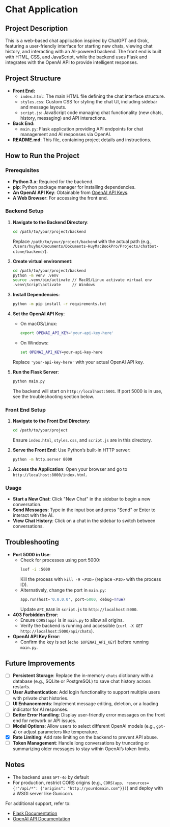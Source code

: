 # Chat Application

## Project Description
This is a web-based chat application inspired by ChatGPT and Grok, featuring a user-friendly interface for starting new chats, viewing chat history, and interacting with an AI-powered backend. The front end is built with HTML, CSS, and JavaScript, while the backend uses Flask and integrates with the OpenAI API to provide intelligent responses.

## Project Structure
- **Front End:**
  - `index.html`: The main HTML file defining the chat interface structure.
  - `styles.css`: Custom CSS for styling the chat UI, including sidebar and message layouts.
  - `script.js`: JavaScript code managing chat functionality (new chats, history, messaging) and API interactions.
- **Back End:**
  - `main.py`: Flask application providing API endpoints for chat management and AI responses via OpenAI.
- **README.md**: This file, containing project details and instructions.

## How to Run the Project

### Prerequisites
- **Python 3.x**: Required for the backend.
- **pip**: Python package manager for installing dependencies.
- **An OpenAI API Key**: Obtainable from [OpenAI API Keys](https://platform.openai.com/api-keys).
- **A Web Browser**: For accessing the front end.

### Backend Setup
1. **Navigate to the Backend Directory**:
   ```bash
   cd /path/to/your/project/backend
   ```
   Replace `/path/to/your/project/backend` with the actual path (e.g., `/Users/huyho/Documents/Documents-HuyMacBookPro/Projects/chatbot-clone/backend/`).

2. **Create virtual environment**:
   ```bash
   cd /path/to/your/project/backend
   python -m venv .venv
   source .venv/bin/activate // MacOS/Linux activate virtual env
   .venv\Script\activate     // Windows
   ```

3. **Install Dependencies**:
   ```bash
   python -m pip install -r requirements.txt
   ```

4. **Set the OpenAI API Key**:
   - On macOS/Linux:
     ```bash
     export OPENAI_API_KEY='your-api-key-here'
     ```
   - On Windows:
     ```cmd
     set OPENAI_API_KEY=your-api-key-here
     ```
   Replace `'your-api-key-here'` with your actual OpenAI API key.

4. **Run the Flask Server**:
   ```bash
   python main.py
   ```
   The backend will start on `http://localhost:5001`. If port 5000 is in use, see the troubleshooting section below.

### Front End Setup
1. **Navigate to the Front End Directory**:
   ```bash
   cd /path/to/your/project
   ```
   Ensure `index.html`, `styles.css`, and `script.js` are in this directory.

2. **Serve the Front End**:
   Use Python’s built-in HTTP server:
   ```bash
   python -m http.server 8000
   ```

3. **Access the Application**:
   Open your browser and go to `http://localhost:8000/index.html`.

### Usage
- **Start a New Chat**: Click "New Chat" in the sidebar to begin a new conversation.
- **Send Messages**: Type in the input box and press "Send" or Enter to interact with the AI.
- **View Chat History**: Click on a chat in the sidebar to switch between conversations.

## Troubleshooting
- **Port 5000 in Use**:
  - Check for processes using port 5000:
    ```bash
    lsof -i :5000
    ```
    Kill the process with `kill -9 <PID>` (replace `<PID>` with the process ID).
  - Alternatively, change the port in `main.py`:
    ```python
    app.run(host='0.0.0.0', port=5000, debug=True)
    ```
    Update `API_BASE` in `script.js` to `http://localhost:5000`.
- **403 Forbidden Error**:
  - Ensure `CORS(app)` is in `main.py` to allow all origins.
  - Verify the backend is running and accessible (`curl -X GET http://localhost:5000/api/chats`).
- **OpenAI API Key Error**:
  - Confirm the key is set (`echo $OPENAI_API_KEY`) before running `main.py`.

## Future Improvements
- [ ] **Persistent Storage**: Replace the in-memory `chats` dictionary with a database (e.g., SQLite or PostgreSQL) to save chat history across restarts.
- [ ] **User Authentication**: Add login functionality to support multiple users with private chat histories.
- [ ] **UI Enhancements**: Implement message editing, deletion, or a loading indicator for AI responses.
- [ ] **Better Error Handling**: Display user-friendly error messages on the front end for network or API issues.
- [ ] **Model Options**: Allow users to select different OpenAI models (e.g., `gpt-4`) or adjust parameters like temperature.
- [x] **Rate Limiting**: Add rate limiting on the backend to prevent API abuse.
- [ ] **Token Management**: Handle long conversations by truncating or summarizing older messages to stay within OpenAI’s token limits.

## Notes
- The backend uses `GPT-4o` by default
- For production, restrict CORS origins (e.g., `CORS(app, resources={r"/api/*": {"origins": "http://yourdomain.com"}})`) and deploy with a WSGI server like Gunicorn.

For additional support, refer to:
- [Flask Documentation](https://flask.palletsprojects.com/)
- [OpenAI API Documentation](https://platform.openai.com/docs/)
```
